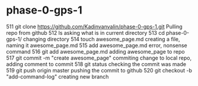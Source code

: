 # phase-0-gps-1

 

  511  git clone https://github.com/Kadinvanvalin/phase-0-gps-1.git
  Pulling repo from github
  512  ls
  asking what is in current directory
  513  cd phase-0-gps-1/
  changing directory
  514  touch awesome_page.md
  creating a file, naming it awesome_page.md
  515  add awesome_page.md
  error, nonsense command
  516  git add awesome_page.md
  adding awesome_page to repo
  517  git commit -m "create awesome_page"
  commiting change to local repo, adding comment to commit
  518  git status
  checking the commit was made
  519  git push origin master
  pushing the commit to github
  520  git checkout -b "add-command-log"
  creating new branch
  
